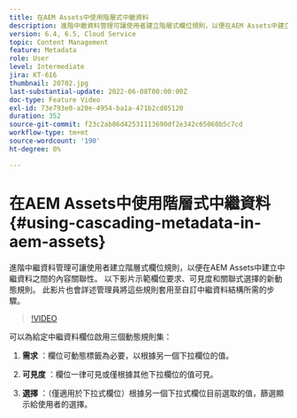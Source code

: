 ```yaml
---
title: 在AEM Assets中使用階層式中繼資料
description: 進階中繼資料管理可讓使用者建立階層式欄位規則，以便在AEM Assets中建立中繼資料之間的內容關聯性。 以下影片示範欄位要求、可見度和關聯式選擇的新動態規則。 此影片也會詳述管理員將這些規則套用至自訂中繼資料結構所需的步驟。
version: 6.4, 6.5, Cloud Service
topic: Content Management
feature: Metadata
role: User
level: Intermediate
jira: KT-616
thumbnail: 20702.jpg
last-substantial-update: 2022-06-08T00:00:00Z
doc-type: Feature Video
exl-id: 73e793e0-a20e-4954-ba1a-471b2cd85120
duration: 352
source-git-commit: f23c2ab86d42531113690df2e342c65060b5c7cd
workflow-type: tm+mt
source-wordcount: '190'
ht-degree: 0%

---
```


# 在AEM Assets中使用階層式中繼資料{#using-cascading-metadata-in-aem-assets}

進階中繼資料管理可讓使用者建立階層式欄位規則，以便在AEM Assets中建立中繼資料之間的內容關聯性。 以下影片示範欄位要求、可見度和關聯式選擇的新動態規則。 此影片也會詳述管理員將這些規則套用至自訂中繼資料結構所需的步驟。

>[!VIDEO](https://video.tv.adobe.com/v/20702?quality=12&learn=on)

可以為給定中繼資料欄位啟用三個動態規則集：

1. **需求** ：欄位可動態標籤為必要，以根據另一個下拉欄位的值。

2. **可見度** ：欄位一律可見或僅根據其他下拉欄位的值可見。

3. **選擇** ：（僅適用於下拉式欄位）根據另一個下拉式欄位目前選取的值，篩選顯示給使用者的選擇。
